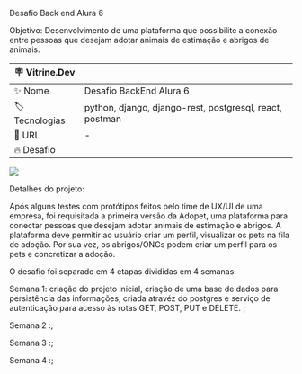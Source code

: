 Desafio Back end Alura 6

Objetivo: Desenvolvimento de uma plataforma que possibilite a conexão entre pessoas que desejam adotar animais de estimação e abrigos de animais.

| :placard: Vitrine.Dev |     |
| -------------  | --- |
| :sparkles: Nome        | Desafio BackEnd Alura 6
| :label: Tecnologias | python, django, django-rest, postgresql, react, postman
| :rocket: URL         | -
| :fire: Desafio     |  

<!-- Inserir imagem com a #vitrinedev ao final do link -->
![](https://i.imgur.com/FnZnU4h.png#vitrinedev)

Detalhes do projeto:

Após alguns testes com protótipos feitos pelo time de UX/UI de uma empresa, foi requisitada a primeira versão da Adopet, uma plataforma para conectar pessoas que desejam adotar animais de estimação e abrigos. A plataforma deve permitir ao usuário criar um perfil, visualizar os pets na fila de adoção. Por sua vez, os abrigos/ONGs podem criar um perfil para os pets e concretizar a adoção.

O desafio foi separado em 4 etapas divididas em 4 semanas:

Semana 1: criação do projeto inicial, criação de uma base de dados para persistência das informações, criada atravéz do postgres e serviço de autenticação para acesso às rotas GET, POST, PUT e DELETE. ;

Semana 2 :;

Semana 3 :;

Semana 4 :;

